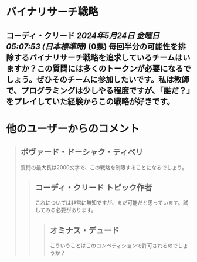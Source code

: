 # バイナリサーチ戦略
**コーディ・クリード** *2024年5月24日 金曜日 05:07:53 (日本標準時)* (0票)
毎回半分の可能性を排除するバイナリサーチ戦略を追求しているチームはいますか？この質問には多くのトークンが必要になるでしょう。ぜひそのチームに参加したいです。私は教師で、プログラミングは少しやる程度ですが、「誰だ？」をプレイしていた経験からこの戦略が好きです。
---
# 他のユーザーからのコメント
> ## ボヴァード・ドーシャク・ティベリ
> 
> 質問の最大長は2000文字で、この戦略を制限することになるでしょう。
> 
> > ## コーディ・クリード トピック作者
> > 
> > これについては非常に無知ですが、まだ可能だと思っています。試してみる必要があります。
> > 
> > > ## オミナス・デュード
> > > 
> > > こういうことはこのコンペティションで許可されるのでしょうか？
> > > 
> > > >
